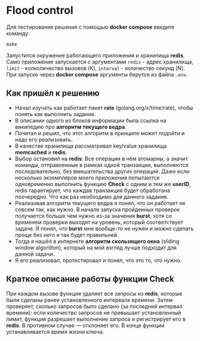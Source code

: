 
# Flood control

Для тестирования решения с помощью **docker compose** введите команду:

`make`

Запустится окружение работающего приложения и хранилища **redis**. Само приложение запускается с аргументами `redis` - адрес хранилища, `limit` - колколичество вызовов (K), `interval` - количество секунд (N). При запуске через **docker compose** аргументы берутся из файла `.env`.

## Как пришёл к решению
  - Начал изучать как работает пакет **rate** (golang.org/x/time/rate), чтобы понять как выполнить задание.
  - В описании одного из блоков информации была ссылка на википедию про **алгоритм текущего ведра**.
  - Почитал и решил, что этот алгоритм в принципе может подойти и надо его реализовать.
  - В качестве хранилища рассматривал key/value хранилища **memcached** и **redis**.
  - Выбор остановил на **redis**: Все операции в нём атомарны, а значит команды, отправленные в рамках одной транзакции, выполняются последовательно, без вмешательства других операций. Даже если несколько экземпляров моего приложения попытаются одновременно выполнить функцию **Check** с одним и тем же **userID**, redis гарантирует, что каждая транзакция будет обработана поочередно. Что как раз необходимо для данного задания.
  - Реализовав алгоритм текущего ведра я понял, что он работает не совсем так, как нужно. В начале запуска пройденных проверок получается больше чем нужно из-за значения **burst**, хотя со временем проверки выходят на уровень, который соответствует задаче. Я понял, что **burst** мне вообще-то не нужен и можно сделать проще без него и так будет правильней.
  - Тогда я нашёл в интернете **алгоритм скользящего окна** (sliding window algorithm), который на мой взгляд лучше подходит для данной задачи.
  - Я его реализовал, протестировал и понял, что это то, что нужно.

## Краткое описание работы функции **Check**

При каждом вызове функция удаляет все запросы из **redis**, которые были сделаны ранее установленного интервала времени. Затем проверяет, сколько запросов было сделано (за последний интервал времени): если количество запросов не превышает установленный лимит, функция разрешает выполнение запроса и регистрирует его в **redis**. В противном случае — отклоняет его. В конце функции устанавливается время жизни ключа.

